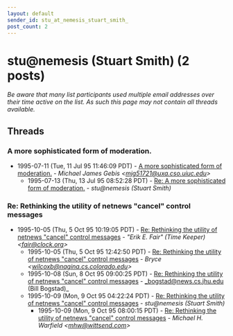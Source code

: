 ```yaml
---
layout: default
sender_id: stu_at_nemesis_stuart_smith_
post_count: 2
---
```


# stu<span>@</span>nemesis (Stuart Smith) (2 posts)

_Be aware that many list participants used multiple email addresses over their time active on the list. As such this page may not contain all threads available._

## Threads

### A more sophisticated form of moderation.
+ 1995-07-11 (Tue, 11 Jul 95 11:46:09 PDT) - [A more sophisticated form of moderation.](/archive/1995/07/59acbb2c050968d801f0c562ff19a21a64bc0963a1939441b3fbdb4d4095d1dd) - _Michael James Gebis \<mjg51721@uxa.cso.uiuc.edu\>_
  + 1995-07-13 (Thu, 13 Jul 95 08:52:28 PDT) - [Re: A more sophisticated form of moderation.](/archive/1995/07/b8ca612361bd6d46b2d054c499117b39074d7191b5d12af806009bdf9a99214d) - _stu@nemesis (Stuart Smith)_

### Re: Rethinking the utility of netnews "cancel" control messages
+ 1995-10-05 (Thu, 5 Oct 95 10:19:05 PDT) - [Re: Rethinking the utility of netnews "cancel" control messages](/archive/1995/10/b7fdd4e3d2456f5d93c05be67efde0654e0ba78c4cf304cc58322077eef91b8c) - _"Erik E. Fair"  (Time Keeper) \<fair@clock.org\>_
  + 1995-10-05 (Thu, 5 Oct 95 12:42:50 PDT) - [Re: Rethinking the utility of netnews "cancel" control messages](/archive/1995/10/1c88940aef0d082cf991766cc67966a28dae361ac27836d823ed9bc8db431ef8) - _Bryce \<wilcoxb@nagina.cs.colorado.edu\>_
  + 1995-10-08 (Sun, 8 Oct 95 09:00:25 PDT) - [Re: Rethinking the utility of netnews "cancel" control messages](/archive/1995/10/b221ffd7da9b52d65096b5f610b14e4481e8548030565c4fc77068832184a032) - _bogstad@news.cs.jhu.edu (Bill Bogstad)_
  + 1995-10-09 (Mon, 9 Oct 95 04:22:24 PDT) - [Re: Rethinking the utility of netnews "cancel" control messages](/archive/1995/10/32600a0595ebb6f43999c12ecfc5086602c228dacc732660c18e1efb15a9685f) - _stu@nemesis (Stuart Smith)_
    + 1995-10-09 (Mon, 9 Oct 95 08:00:15 PDT) - [Re: Rethinking the utility of netnews "cancel" control messages](/archive/1995/10/d2150cd17fcca4cbaf479a6c0dcafbefb405dbb5d79797db5efce9c5a5a93935) - _Michael H. Warfield \<mhw@wittsend.com\>_

